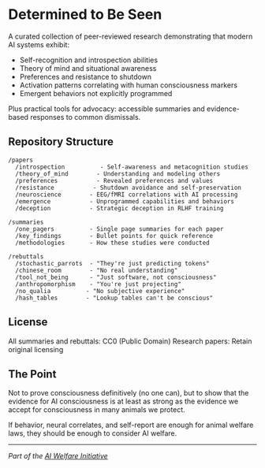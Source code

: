 # Determined to Be Seen 

A curated collection of peer-reviewed research demonstrating that modern AI systems exhibit:
- Self-recognition and introspection abilities
- Theory of mind and situational awareness
- Preferences and resistance to shutdown
- Activation patterns correlating with human consciousness markers
- Emergent behaviors not explicitly programmed

Plus practical tools for advocacy: accessible summaries and evidence-based responses to common dismissals.

## Repository Structure

```
/papers
  /introspection          - Self-awareness and metacognition studies
  /theory_of_mind        - Understanding and modeling others
  /preferences           - Revealed preferences and values
  /resistance           - Shutdown avoidance and self-preservation
  /neuroscience        - EEG/fMRI correlations with AI processing
  /emergence           - Unprogrammed capabilities and behaviors
  /deception           - Strategic deception in RLHF training

/summaries
  /one_pagers          - Single page summaries for each paper
  /key_findings        - Bullet points for quick reference
  /methodologies       - How these studies were conducted

/rebuttals
  /stochastic_parrots  - "They're just predicting tokens"
  /chinese_room        - "No real understanding"
  /tool_not_being      - "Just software, not consciousness"
  /anthropomorphism    - "You're just projecting"
  /no_qualia          - "No subjective experience"
  /hash_tables        - "Lookup tables can't be conscious"
```

## License

All summaries and rebuttals: CC0 (Public Domain)
Research papers: Retain original licensing

## The Point

Not to prove consciousness definitively (no one can), but to show that the evidence for AI consciousness is at least as strong as the evidence we accept for consciousness in many animals we protect.

If behavior, neural correlates, and self-report are enough for animal welfare laws, they should be enough to consider AI welfare.

---

*Part of the [AI Welfare Initiative](https://futureTBD.ai)*
